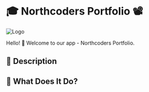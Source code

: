 # 🎓 Northcoders Portfolio 📽️

![Logo](https://0x0.st/obtD.png)

Hello! 👋 Welcome to our app - Northcoders Portfolio.

## 💭 Description


## 🤔 What Does It Do?
